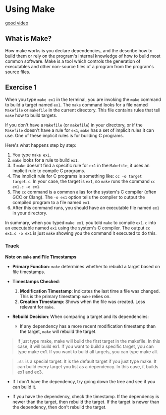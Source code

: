 # Using Make
[good video](https://www.youtube.com/watch?v=GExnnTaBELk)
## What is Make?

How make works is you declare dependencies, and the describe how to build them or rely on the program's internal knowledge of how to build most common software. Make is a tool which controls the generation of executables and other non-source files of a program from the program's source files.

## Exercise 1

When you type `make ex1` in the terminal, you are invoking the `make` command to build a target named `ex1`. The `make` command looks for a file named `Makefile` or `makefile` in the current directory. This file contains rules that tell `make` how to build targets.

If you don't have a `Makefile` (or `makefile`) in your directory, or if the `Makefile` doesn't have a rule for `ex1`, `make` has a set of implicit rules it can use. One of these implicit rules is for building C programs.

Here's what happens step by step:

1. You type `make ex1`.
2. `make` looks for a rule to build `ex1`.
3. If `make` doesn't find a specific rule for `ex1` in the `Makefile`, it uses an implicit rule to compile C programs.
4. The implicit rule for C programs is something like: `cc -o target target.c`. In your case, the target is `ex1`, so `make` runs the command `cc ex1.c -o ex1`.
5. The `cc` command is a common alias for the system's C compiler (often GCC or Clang). The `-o ex1` option tells the compiler to output the compiled program to a file named `ex1`.
6. After this command runs, you should have an executable file named `ex1` in your directory.

In summary, when you typed `make ex1`, you told `make` to compile `ex1.c` into an executable named `ex1` using the system's C compiler. The output `cc ex1.c -o ex1` is just `make` showing you the command it executed to do this.


### Track


**Note on `make` and File Timestamps**

- **Primary Function**: `make` determines whether to rebuild a target based on file timestamps.
  
- **Timestamps Checked**:
  1. **Modification Timestamp**: Indicates the last time a file was changed. This is the primary timestamp `make` relies on.
  2. **Creation Timestamp**: Shows when the file was created. Less relevant for `make`.
  
- **Rebuild Decision**: When comparing a target and its dependencies:
  - If any dependency has a more recent modification timestamp than the target, `make` will rebuild the target.


> If just type make, make will build the first target in the makefile. In this case, it will build ex1. If you want to build a specific target, you can type make ex1. If you want to build all targets, you can type make all.

> `all` is a special target. It is the default target if you just type make. It can build every target you list as a dependency. In this case, it builds ex1 and ex3.


- If I don't have the dependency, try going down the tree and see if you can build it. 

- If you have the dependency, check the timestamp. If the dependency is newer than the target, then rebuild the target. If the target is newer than the dependency, then don't rebuild the target.
